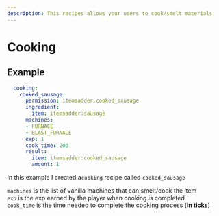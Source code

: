 ```yaml
---
description: This recipes allows your users to cook/smelt materials
---
```


# Cooking

## Example

```yaml
  cooking:
    cooked_sausage:
      permission: itemsadder.cooked_sausage
      ingredient:
        item: itemsadder:sausage
      machines:
      - FURNACE
      - BLAST_FURNACE
      exp: 1
      cook_time: 200
      result:
        item: itemsadder:cooked_sausage
        amount: 1
```

In this example I created a`cooking` recipe called `cooked_sausage`

`machines` is the list of vanilla machines that can smelt/cook the item  
`exp` is the exp earned by the player when cooking is completed  
`cook_time` is the time needed to complete the cooking process \(**in ticks**\)

